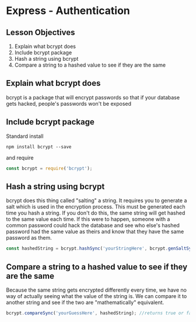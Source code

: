 # Express - Authentication

## Lesson Objectives
1. Explain what bcrypt does
1. Include bcrypt package
1. Hash a string using bcrypt
1. Compare a string to a hashed value to see if they are the same

## Explain what bcrypt does

bcrypt is a package that will encrypt passwords so that if your database gets hacked, people's passwords won't be exposed

## Include bcrypt package

Standard install

```
npm install bcrypt --save
```

and require

```javascript
const bcrypt = require('bcrypt');
```

## Hash a string using bcrypt

bcrypt does this thing called "salting" a string.  It requires you to generate a salt which is used in the encryption process.  This must be generated each time you hash a string.  If you don't do this, the same string will get hashed to the same value each time.  If this were to happen, someone with a common password could hack the database and see who else's hashed password had the same value as theirs and know that they have the same password as them.

```javascript
const hashedString = bcrypt.hashSync('yourStringHere', bcrypt.genSaltSync(10));
```

## Compare a string to a hashed value to see if they are the same

Because the same string gets encrypted differently every time, we have no way of actually seeing what the value of the string is.  We can compare it to another string and see if the two are "mathematically" equivalent.

```javascript
bcrypt.compareSync('yourGuessHere', hashedString); //returns true or false
```
